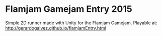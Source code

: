 # Flamjam Gamejam Entry 2015
Simple 2D runner made with Unity for the Flamjam Gamejam.
Playable at: http://gerardogalvez.github.io/flamjamEntry.html
